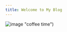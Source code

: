 ```yaml
---
title: Welcome to My Blog
---
```

![image]([mountsaintvincent.edu/wp-content/uploads/2021/04/qtq80-ruzSXq.jpeg) "coffee time")

